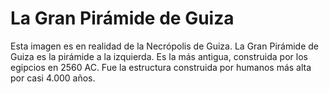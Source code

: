 # La Gran Pirámide de Guiza

Esta imagen es en realidad de la Necrópolis de Guiza. La Gran Pirámide de Guiza
es la pirámide a la izquierda. Es la más antigua, construida por los egipcios en
2560 AC. Fue la estructura construida por humanos más alta por casi 4.000 años.
